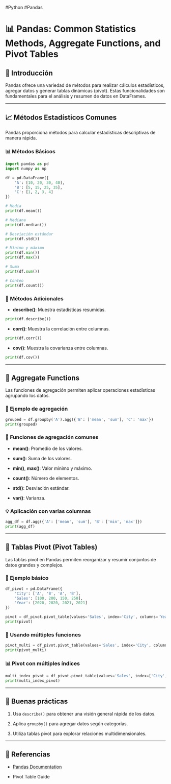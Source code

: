 #Python #Pandas
# 📊 Pandas: Common Statistics Methods, Aggregate Functions, and Pivot Tables

## 🌟 Introducción

Pandas ofrece una variedad de métodos para realizar cálculos estadísticos, agregar datos y generar tablas dinámicas (pivot). Estas funcionalidades son fundamentales para el análisis y resumen de datos en DataFrames.

---
## 📈 Métodos Estadísticos Comunes

Pandas proporciona métodos para calcular estadísticas descriptivas de manera rápida.

### 📊 Métodos Básicos

```python
import pandas as pd
import numpy as np

df = pd.DataFrame({
    'A': [10, 20, 30, 40],
    'B': [5, 15, 25, 35],
    'C': [1, 2, 3, 4]
})

# Media
print(df.mean())

# Mediana
print(df.median())

# Desviación estándar
print(df.std())

# Mínimo y máximo
print(df.min())
print(df.max())

# Suma
print(df.sum())

# Conteo
print(df.count())
```

### 📑 Métodos Adicionales

- **describe()**: Muestra estadísticas resumidas.
    

```python
print(df.describe())
```

- **corr()**: Muestra la correlación entre columnas.
    

```python
print(df.corr())
```

- **cov()**: Muestra la covarianza entre columnas.
    

```python
print(df.cov())
```

---

## 🔄 Aggregate Functions

Las funciones de agregación permiten aplicar operaciones estadísticas agrupando los datos.

### 📂 Ejemplo de agregación

```python
grouped = df.groupby('A').agg({'B': ['mean', 'sum'], 'C': 'max'})
print(grouped)
```

### 🌟 Funciones de agregación comunes

- **mean()**: Promedio de los valores.
    
- **sum()**: Suma de los valores.
    
- **min()**, **max()**: Valor mínimo y máximo.
    
- **count()**: Número de elementos.
    
- **std()**: Desviación estándar.
    
- **var()**: Varianza.
    
### 💡 Aplicación con varias columnas

```python
agg_df = df.agg({'A': ['mean', 'sum'], 'B': ['min', 'max']})
print(agg_df)
```

---

## 🔄 Tablas Pivot (Pivot Tables)

Las tablas pivot en Pandas permiten reorganizar y resumir conjuntos de datos grandes y complejos.

### 📂 Ejemplo básico

```python
df_pivot = pd.DataFrame({
    'City': ['A', 'B', 'A', 'B'],
    'Sales': [100, 200, 150, 250],
    'Year': [2020, 2020, 2021, 2021]
})

pivot = df_pivot.pivot_table(values='Sales', index='City', columns='Year', aggfunc='sum')
print(pivot)
```

### 🔧 Usando múltiples funciones

```python
pivot_multi = df_pivot.pivot_table(values='Sales', index='City', columns='Year', aggfunc=['sum', 'mean'])
print(pivot_multi)
```

### 📊 Pivot con múltiples índices

```python
multi_index_pivot = df_pivot.pivot_table(values='Sales', index=['City', 'Year'], aggfunc='mean')
print(multi_index_pivot)
```

---

## 🚩 Buenas prácticas

1. Usa `describe()` para obtener una visión general rápida de los datos.
    
2. Aplica `groupby()` para agregar datos según categorías.
    
3. Utiliza tablas pivot para explorar relaciones multidimensionales.
    

---

## 🔗 Referencias

- [Pandas Documentation](https://pandas.pydata.org/)
    
- Pivot Table Guide